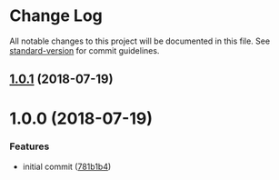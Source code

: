 # Change Log

All notable changes to this project will be documented in this file. See [standard-version](https://github.com/conventional-changelog/standard-version) for commit guidelines.

<a name="1.0.1"></a>
## [1.0.1](https://github.com/moxystudio/react-app-rewire-external-svg-loader/compare/v1.0.0...v1.0.1) (2018-07-19)



<a name="1.0.0"></a>
# 1.0.0 (2018-07-19)


### Features

* initial commit ([781b1b4](https://github.com/moxystudio/react-app-rewire-external-svg-loader/commit/781b1b4))
